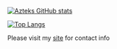 [![Azteks GitHub stats](https://github-readme-stats.vercel.app/api?username=aztek1337&theme=gruvbox)](https://github.com/anuraghazra/github-readme-stats)

[![Top Langs](https://github-readme-stats.vercel.app/api/top-langs/?username=aztek1337&theme=gruvbox&hide=C,objective-C&layout=compact)](https://github.com/anuraghazra/github-readme-stats)

Please visit my [site](htttps://angel-alvarez.dev) for contact info
